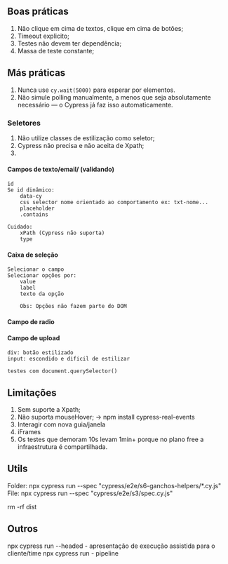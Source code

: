 ## Boas práticas
1. Não clique em cima de textos, clique em cima de botões;
2. Timeout explicito;
3. Testes não devem ter dependência;
4. Massa de teste constante;

## Más práticas

1. Nunca use `cy.wait(5000)` para esperar por elementos.
2. Não simule polling manualmente, a menos que seja absolutamente necessário — o Cypress já faz isso automaticamente.

### Seletores

1. Não utilize classes de estilização como seletor;
2. Cypress não precisa e não aceita de Xpath;
3. 

#### Campos de texto/email/ (validando)

    id
    Se id dinâmico:
        data-cy
        css selector nome orientado ao comportamento ex: txt-nome...
        placeholder
        .contains
    
    Cuidado:
        xPath (Cypress não suporta)
        type

#### Caixa de seleção

    Selecionar o campo
    Selecionar opções por:
        value
        label
        texto da opção

        Obs: Opções não fazem parte do DOM

#### Campo de radio


#### Campo de upload
    
    div: botão estilizado
    input: escondido e dificil de estilizar

    testes com document.querySelector()

    

## Limitações
1. Sem suporte a Xpath;
2. Não suporta mouseHover; -> npm install cypress-real-events
3. Interagir com nova guia/janela
4. iFrames
5. Os testes que demoram 10s levam 1min+ porque no plano free a infraestrutura é compartilhada.

## Utils
Folder: npx cypress run --spec "cypress/e2e/s6-ganchos-helpers/*.cy.js"
File: npx cypress run --spec "cypress/e2e/s3/spec.cy.js"

rm -rf dist

## Outros
npx cypress run --headed - apresentação de execução assistida para o cliente/time
npx cypress run - pipeline
